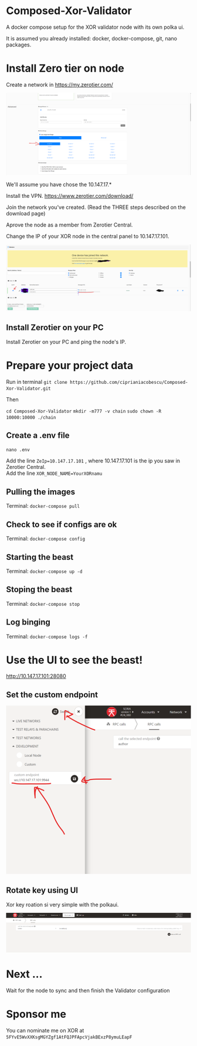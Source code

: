 # Composed-Xor-Validator
A docker compose setup for the XOR validator node with its own polka ui.

It is assumed you already installed: docker, docker-compose, git, nano packages. 

# Install Zero tier on node

Create a network in https://my.zerotier.com/

![Zcreation](/images/zetorier_network_creation.png "Zcreation")

We'll assume you have chose the 10.147.17.* 

Install the VPN.
https://www.zerotier.com/download/

Join the network you've created. (Read the THREE steps described on the download page)

Aprove the node as a member from Zerotier Central.

Change the IP of your XOR node in the central panel to 10.147.17.101. 

![Zedit](/images/zetorier_network_creation2.png "Zedit")

## Install Zerotier on your PC 

Install Zerotier on your PC and ping the node's IP.


# Prepare your project data

Run in terminal
`git clone https://github.com/ciprianiacobescu/Composed-Xor-Validator.git`

Then 

`cd Composed-Xor-Validator`
`mkdir -m777 -v chain`
`sudo chown -R 10000:10000 ./chain`

## Create a .env file

`nano .env`

Add the line `ZeIp=10.147.17.101` , where 10.147.17.101 is the ip you saw in Zerotier Central.  
Add the line `XOR_NODE_NAME=YourXORnamu` 

## Pulling the images

Terminal:
`docker-compose pull`

## Check to see if configs are ok

Terminal:
``docker-compose config``

## Starting the beast

Terminal: ``docker-compose up -d``

## Stoping the beast

Terminal: ``docker-compose stop``

## Log binging

Terminal: ``docker-compose logs -f``


# Use the UI to see the beast!

http://10.147.17.101:28080

## Set the custom endpoint 
![CustomEndpoint](/images/xor_node_custom_endpoint.png "CustomEndpoint")

## Rotate key using UI

Xor key roation si very simple with the polkaui.

![RotateKeys](/images/xor_rpc_rotate_keys.png "RotateKeys")

# Next ...

Wait for the node to sync and then finish the Validator configuration

# Sponsor me 

You can nominate me on XOR at `5FYvE5WvXXKsgMGYZgf1AtFQJPFApcVjakBExzP8ymuLEapF`



